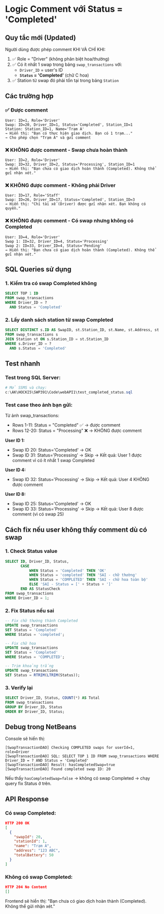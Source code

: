 # Logic Comment với Status = 'Completed'

## Quy tắc mới (Updated)

Người dùng được phép comment KHI VÀ CHỈ KHI:
1. ✅ Role = "Driver" (không phân biệt hoa/thường)
2. ✅ Có ít nhất 1 swap trong bảng `swap_transactions` với:
   - `Driver_ID` = user's ID
   - **`Status` = 'Completed'** (chữ C hoa)
3. ✅ Station từ swap đó phải tồn tại trong bảng `Station`

## Các trường hợp

### ✅ Được comment
```
User: ID=1, Role='Driver'
Swap: ID=20, Driver_ID=1, Status='Completed', Station_ID=1
Station: Station_ID=1, Name='Trạm A'
→ Hiển thị: "Bạn có thực hiện giao dịch. Bạn có 1 trạm..."
→ Cho phép chọn "Trạm A" và gửi comment
```

### ❌ KHÔNG được comment - Swap chưa hoàn thành
```
User: ID=2, Role='Driver'
Swap: ID=32, Driver_ID=2, Status='Processing', Station_ID=1
→ Hiển thị: "Bạn chưa có giao dịch hoàn thành (Completed). Không thể gửi nhận xét."
```

### ❌ KHÔNG được comment - Không phải Driver
```
User: ID=17, Role='Staff'
Swap: ID=26, Driver_ID=17, Status='Completed', Station_ID=3
→ Hiển thị: "Chỉ tài xế (Driver) được gửi nhận xét. Bạn không có quyền."
```

### ❌ KHÔNG được comment - Có swap nhưng không có Completed
```
User: ID=4, Role='Driver'
Swap 1: ID=32, Driver_ID=4, Status='Processing'
Swap 2: ID=33, Driver_ID=4, Status='Pending'
→ Hiển thị: "Bạn chưa có giao dịch hoàn thành (Completed). Không thể gửi nhận xét."
```

## SQL Queries sử dụng

### 1. Kiểm tra có swap Completed không
```sql
SELECT TOP 1 ID 
FROM swap_transactions 
WHERE Driver_ID = ? 
  AND Status = 'Completed'
```

### 2. Lấy danh sách station từ swap Completed
```sql
SELECT DISTINCT s.ID AS SwapID, st.Station_ID, st.Name, st.Address, st.Total_Battery
FROM swap_transactions s 
JOIN Station st ON s.Station_ID = st.Station_ID
WHERE s.Driver_ID = ? 
  AND s.Status = 'Completed'
```

## Test nhanh

### Test trong SQL Server:
```powershell
# Mở SSMS và chạy:
c:\AK\HOCKI5\SWP391\Code\webAPI1\test_completed_status.sql
```

### Test case theo ảnh bạn gửi:

Từ ảnh swap_transactions:
- Rows 1-11: Status = "Completed" ✅ → được comment
- Rows 12-20: Status = "Processing" ❌ → KHÔNG được comment

**User ID 1:**
- Swap ID 20: Status='Completed' → OK
- Swap ID 31: Status='Processing' → Skip
→ Kết quả: User 1 được comment vì có ít nhất 1 swap Completed

**User ID 4:**
- Swap ID 32: Status='Processing' → Skip
→ Kết quả: User 4 KHÔNG được comment

**User ID 8:**
- Swap ID 25: Status='Completed' → OK
- Swap ID 33: Status='Processing' → Skip
→ Kết quả: User 8 được comment (vì có swap 25)

## Cách fix nếu user không thấy comment dù có swap

### 1. Check Status value
```sql
SELECT ID, Driver_ID, Status, 
       CASE 
           WHEN Status = 'Completed' THEN 'OK'
           WHEN Status = 'completed' THEN 'SAI - chữ thường'
           WHEN Status = 'COMPLETED' THEN 'SAI - chữ hoa toàn bộ'
           ELSE 'SAI - Status = [' + Status + ']'
       END AS StatusCheck
FROM swap_transactions
WHERE Driver_ID = 1;
```

### 2. Fix Status nếu sai
```sql
-- Fix chữ thường thành Completed
UPDATE swap_transactions 
SET Status = 'Completed' 
WHERE Status = 'completed';

-- Fix chữ hoa
UPDATE swap_transactions 
SET Status = 'Completed' 
WHERE Status = 'COMPLETED';

-- Trim khoảng trắng
UPDATE swap_transactions 
SET Status = RTRIM(LTRIM(Status));
```

### 3. Verify lại
```sql
SELECT Driver_ID, Status, COUNT(*) AS Total
FROM swap_transactions
GROUP BY Driver_ID, Status
ORDER BY Driver_ID, Status;
```

## Debug trong NetBeans

Console sẽ hiển thị:
```
[SwapTransactionDAO] Checking COMPLETED swaps for userId=1, role=Driver
[SwapTransactionDAO] SQL: SELECT TOP 1 ID FROM swap_transactions WHERE Driver_ID = ? AND Status = 'Completed'
[SwapTransactionDAO] Result: hasCompletedSwap=true
[SwapTransactionDAO] Found completed swap ID: 20
```

Nếu thấy `hasCompletedSwap=false` → không có swap Completed → chạy query fix Status ở trên.

## API Response

### Có swap Completed:
```json
HTTP 200 OK
[
  {
    "swapId": 20,
    "stationId": 1,
    "name": "Trạm A",
    "address": "123 ABC",
    "totalBattery": 50
  }
]
```

### Không có swap Completed:
```json
HTTP 204 No Content
[]
```

Frontend sẽ hiển thị: "Bạn chưa có giao dịch hoàn thành (Completed). Không thể gửi nhận xét."
